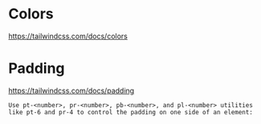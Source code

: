 # Colors

https://tailwindcss.com/docs/colors

# Padding

https://tailwindcss.com/docs/padding

```
Use pt-<number>, pr-<number>, pb-<number>, and pl-<number> utilities like pt-6 and pr-4 to control the padding on one side of an element:
```
